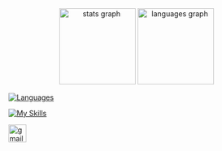 <div align="center">
  <img src="https://github-readme-stats.vercel.app/api?username=KarboXXX&hide_title=false&hide_rank=false&show_icons=true&include_all_commits=true&count_private=true&disable_animations=false&theme=dracula&locale=en&hide_border=true" height="150" alt="stats graph"  />
  <img src="https://github-readme-stats.vercel.app/api/top-langs?username=KarboXXX&locale=en&hide_title=false&layout=compact&card_width=320&langs_count=8&theme=dracula&hide_border=true" height="150" alt="languages graph"  />
</div>

[![Languages](https://skillicons.dev/icons?i=ts,rust,c,bash,java,python,lua)](https://skillicons.dev)

[![My Skills](https://skillicons.dev/icons?i=wasm,react,nextjs,solidjs,nodejs,pnpm,tailwind,bsd,debian,discordjs,electron,robloxstudio,spring,firebase,tauri,docker&perline=7)](https://skillicons.dev)

  <a href="mailto:renangiuliasse@gmail.com" target="_blank">
    <img src="https://img.shields.io/static/v1?message=Gmail&logo=gmail&label=&color=D14836&logoColor=white&labelColor=&style=for-the-badge" height="35" alt="gmail logo"  />
  </a>
</div>

###
